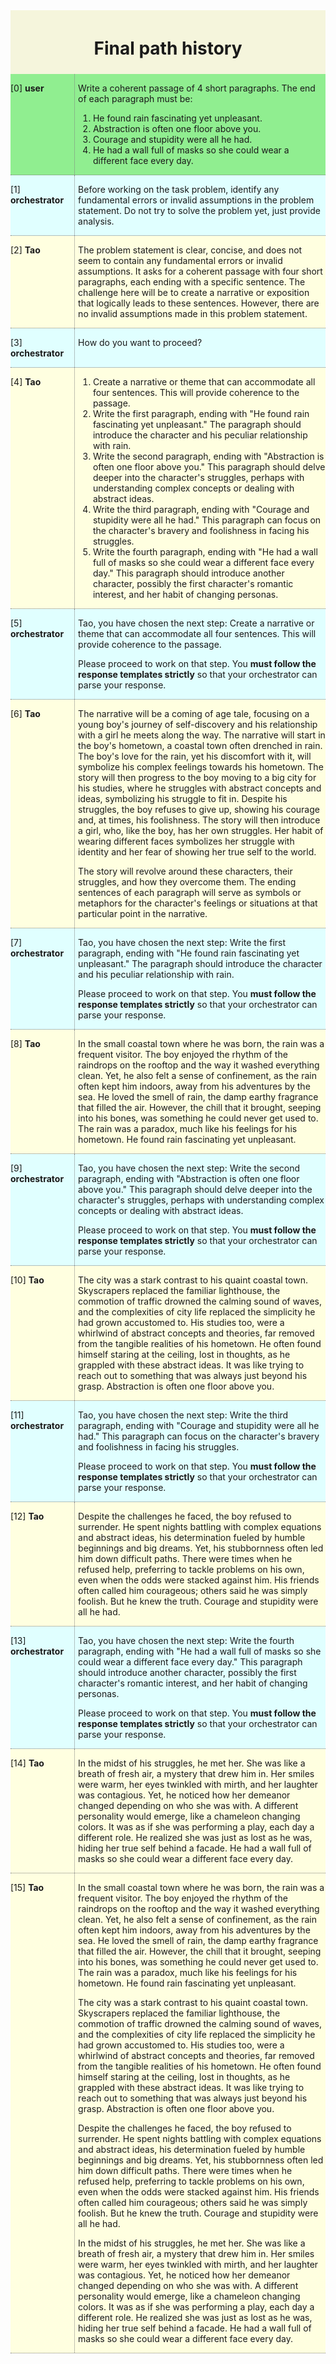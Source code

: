 <div style="background-color: beige; text-align: center; padding: 5px">


# Final path history

</div>

<div style="background-color:lightgreen; display: flex; border-bottom: 1px dotted grey">

<div style="flex: 130px">

[0] **user**

</div>
<div style="flex: 100%; border-left: 1px dotted grey; padding-left: 5px">

Write a coherent passage of 4 short paragraphs. The end of each paragraph must be:

1. He found rain fascinating yet unpleasant.
2. Abstraction is often one floor above you.
3. Courage and stupidity were all he had.
4. He had a wall full of masks so she could wear a different face every day.


</div>
</div>

<div style="background-color:lightcyan; display: flex; border-bottom: 1px dotted grey">

<div style="flex: 130px">

[1] **orchestrator**

</div>
<div style="flex: 100%; border-left: 1px dotted grey; padding-left: 5px">

Before working on the task problem, identify any fundamental errors or invalid assumptions in the
problem statement. Do not try to solve the problem yet, just provide analysis.


</div>
</div>

<div style="background-color:lightyellow; display: flex; border-bottom: 1px dotted grey">

<div style="flex: 130px">

[2] **Tao**

</div>
<div style="flex: 100%; border-left: 1px dotted grey; padding-left: 5px">

The problem statement is clear, concise, and does not seem to contain any fundamental errors or invalid assumptions. It asks for a coherent passage with four short paragraphs, each ending with a specific sentence. The challenge here will be to create a narrative or exposition that logically leads to these sentences. However, there are no invalid assumptions made in this problem statement.


</div>
</div>

<div style="background-color:lightcyan; display: flex; border-bottom: 1px dotted grey">

<div style="flex: 130px">

[3] **orchestrator**

</div>
<div style="flex: 100%; border-left: 1px dotted grey; padding-left: 5px">

How do you want to proceed?


</div>
</div>

<div style="background-color:lightyellow; display: flex; border-bottom: 1px dotted grey">

<div style="flex: 130px">

[4] **Tao**

</div>
<div style="flex: 100%; border-left: 1px dotted grey; padding-left: 5px">

1. Create a narrative or theme that can accommodate all four sentences. This will provide coherence to the passage.
2. Write the first paragraph, ending with "He found rain fascinating yet unpleasant." The paragraph should introduce the character and his peculiar relationship with rain.
3. Write the second paragraph, ending with "Abstraction is often one floor above you." This paragraph should delve deeper into the character's struggles, perhaps with understanding complex concepts or dealing with abstract ideas.
4. Write the third paragraph, ending with "Courage and stupidity were all he had." This paragraph can focus on the character's bravery and foolishness in facing his struggles.
5. Write the fourth paragraph, ending with "He had a wall full of masks so she could wear a different face every day." This paragraph should introduce another character, possibly the first character's romantic interest, and her habit of changing personas.


</div>
</div>

<div style="background-color:lightcyan; display: flex; border-bottom: 1px dotted grey">

<div style="flex: 130px">

[5] **orchestrator**

</div>
<div style="flex: 100%; border-left: 1px dotted grey; padding-left: 5px">

Tao, you have chosen the next step: Create a narrative or theme that can accommodate all four sentences. This will provide coherence to the passage.

Please proceed to work on that step. You **must follow the response templates strictly** so that your orchestrator
can parse your response.


</div>
</div>

<div style="background-color:lightyellow; display: flex; border-bottom: 1px dotted grey">

<div style="flex: 130px">

[6] **Tao**

</div>
<div style="flex: 100%; border-left: 1px dotted grey; padding-left: 5px">

The narrative will be a coming of age tale, focusing on a young boy's journey of self-discovery and his relationship with a girl he meets along the way. The narrative will start in the boy's hometown, a coastal town often drenched in rain. The boy's love for the rain, yet his discomfort with it, will symbolize his complex feelings towards his hometown. The story will then progress to the boy moving to a big city for his studies, where he struggles with abstract concepts and ideas, symbolizing his struggle to fit in. Despite his struggles, the boy refuses to give up, showing his courage and, at times, his foolishness. The story will then introduce a girl, who, like the boy, has her own struggles. Her habit of wearing different faces symbolizes her struggle with identity and her fear of showing her true self to the world.

The story will revolve around these characters, their struggles, and how they overcome them. The ending sentences of each paragraph will serve as symbols or metaphors for the character's feelings or situations at that particular point in the narrative.


</div>
</div>

<div style="background-color:lightcyan; display: flex; border-bottom: 1px dotted grey">

<div style="flex: 130px">

[7] **orchestrator**

</div>
<div style="flex: 100%; border-left: 1px dotted grey; padding-left: 5px">

Tao, you have chosen the next step: Write the first paragraph, ending with "He found rain fascinating yet unpleasant." The paragraph should introduce the character and his peculiar relationship with rain.

Please proceed to work on that step. You **must follow the response templates strictly** so that your orchestrator
can parse your response.


</div>
</div>

<div style="background-color:lightyellow; display: flex; border-bottom: 1px dotted grey">

<div style="flex: 130px">

[8] **Tao**

</div>
<div style="flex: 100%; border-left: 1px dotted grey; padding-left: 5px">

In the small coastal town where he was born, the rain was a frequent visitor. The boy enjoyed the rhythm of the raindrops on the rooftop and the way it washed everything clean. Yet, he also felt a sense of confinement, as the rain often kept him indoors, away from his adventures by the sea. He loved the smell of rain, the damp earthy fragrance that filled the air. However, the chill that it brought, seeping into his bones, was something he could never get used to. The rain was a paradox, much like his feelings for his hometown. He found rain fascinating yet unpleasant.


</div>
</div>

<div style="background-color:lightcyan; display: flex; border-bottom: 1px dotted grey">

<div style="flex: 130px">

[9] **orchestrator**

</div>
<div style="flex: 100%; border-left: 1px dotted grey; padding-left: 5px">

Tao, you have chosen the next step: Write the second paragraph, ending with "Abstraction is often one floor above you." This paragraph should delve deeper into the character's struggles, perhaps with understanding complex concepts or dealing with abstract ideas.

Please proceed to work on that step. You **must follow the response templates strictly** so that your orchestrator
can parse your response.


</div>
</div>

<div style="background-color:lightyellow; display: flex; border-bottom: 1px dotted grey">

<div style="flex: 130px">

[10] **Tao**

</div>
<div style="flex: 100%; border-left: 1px dotted grey; padding-left: 5px">

The city was a stark contrast to his quaint coastal town. Skyscrapers replaced the familiar lighthouse, the commotion of traffic drowned the calming sound of waves, and the complexities of city life replaced the simplicity he had grown accustomed to. His studies too, were a whirlwind of abstract concepts and theories, far removed from the tangible realities of his hometown. He often found himself staring at the ceiling, lost in thoughts, as he grappled with these abstract ideas. It was like trying to reach out to something that was always just beyond his grasp. Abstraction is often one floor above you.


</div>
</div>

<div style="background-color:lightcyan; display: flex; border-bottom: 1px dotted grey">

<div style="flex: 130px">

[11] **orchestrator**

</div>
<div style="flex: 100%; border-left: 1px dotted grey; padding-left: 5px">

Tao, you have chosen the next step: Write the third paragraph, ending with "Courage and stupidity were all he had." This paragraph can focus on the character's bravery and foolishness in facing his struggles.

Please proceed to work on that step. You **must follow the response templates strictly** so that your orchestrator
can parse your response.


</div>
</div>

<div style="background-color:lightyellow; display: flex; border-bottom: 1px dotted grey">

<div style="flex: 130px">

[12] **Tao**

</div>
<div style="flex: 100%; border-left: 1px dotted grey; padding-left: 5px">

Despite the challenges he faced, the boy refused to surrender. He spent nights battling with complex equations and abstract ideas, his determination fueled by humble beginnings and big dreams. Yet, his stubbornness often led him down difficult paths. There were times when he refused help, preferring to tackle problems on his own, even when the odds were stacked against him. His friends often called him courageous; others said he was simply foolish. But he knew the truth. Courage and stupidity were all he had.


</div>
</div>

<div style="background-color:lightcyan; display: flex; border-bottom: 1px dotted grey">

<div style="flex: 130px">

[13] **orchestrator**

</div>
<div style="flex: 100%; border-left: 1px dotted grey; padding-left: 5px">

Tao, you have chosen the next step: Write the fourth paragraph, ending with "He had a wall full of masks so she could wear a different face every day." This paragraph should introduce another character, possibly the first character's romantic interest, and her habit of changing personas.

Please proceed to work on that step. You **must follow the response templates strictly** so that your orchestrator
can parse your response.


</div>
</div>

<div style="background-color:lightyellow; display: flex; border-bottom: 1px dotted grey">

<div style="flex: 130px">

[14] **Tao**

</div>
<div style="flex: 100%; border-left: 1px dotted grey; padding-left: 5px">

In the midst of his struggles, he met her. She was like a breath of fresh air, a mystery that drew him in. Her smiles were warm, her eyes twinkled with mirth, and her laughter was contagious. Yet, he noticed how her demeanor changed depending on who she was with. A different personality would emerge, like a chameleon changing colors. It was as if she was performing a play, each day a different role. He realized she was just as lost as he was, hiding her true self behind a facade. He had a wall full of masks so she could wear a different face every day.


</div>
</div>

<div style="background-color:lightyellow; display: flex; border-bottom: 1px dotted grey">

<div style="flex: 130px">

[15] **Tao**

</div>
<div style="flex: 100%; border-left: 1px dotted grey; padding-left: 5px">

In the small coastal town where he was born, the rain was a frequent visitor. The boy enjoyed the rhythm of the raindrops on the rooftop and the way it washed everything clean. Yet, he also felt a sense of confinement, as the rain often kept him indoors, away from his adventures by the sea. He loved the smell of rain, the damp earthy fragrance that filled the air. However, the chill that it brought, seeping into his bones, was something he could never get used to. The rain was a paradox, much like his feelings for his hometown. He found rain fascinating yet unpleasant.

The city was a stark contrast to his quaint coastal town. Skyscrapers replaced the familiar lighthouse, the commotion of traffic drowned the calming sound of waves, and the complexities of city life replaced the simplicity he had grown accustomed to. His studies too, were a whirlwind of abstract concepts and theories, far removed from the tangible realities of his hometown. He often found himself staring at the ceiling, lost in thoughts, as he grappled with these abstract ideas. It was like trying to reach out to something that was always just beyond his grasp. Abstraction is often one floor above you.

Despite the challenges he faced, the boy refused to surrender. He spent nights battling with complex equations and abstract ideas, his determination fueled by humble beginnings and big dreams. Yet, his stubbornness often led him down difficult paths. There were times when he refused help, preferring to tackle problems on his own, even when the odds were stacked against him. His friends often called him courageous; others said he was simply foolish. But he knew the truth. Courage and stupidity were all he had.

In the midst of his struggles, he met her. She was like a breath of fresh air, a mystery that drew him in. Her smiles were warm, her eyes twinkled with mirth, and her laughter was contagious. Yet, he noticed how her demeanor changed depending on who she was with. A different personality would emerge, like a chameleon changing colors. It was as if she was performing a play, each day a different role. He realized she was just as lost as he was, hiding her true self behind a facade. He had a wall full of masks so she could wear a different face every day.


</div>
</div>

